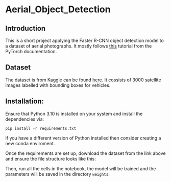 # Aerial_Object_Detection

## Introduction

This is a short project applying the Faster R-CNN object detection model to a dataset of aerial photographs. It mostly follows [this](https://pytorch.org/tutorials/intermediate/torchvision_tutorial.html) tutorial from the PyTorch documentation.

## Dataset

The dataset is from Kaggle can be found [here](https://www.kaggle.com/datasets/kailaspsudheer/tiny-object-detection). It cossists of 3000 satellite images labelled with bounding boxes for vehicles.

## Installation:

Ensure that Python 3.10 is installed on your system and install the dependencies via:

```
pip install -r requirements.txt
```

If you have a different version of Python installed then consider creating a new conda enviroment.

Once the requirements are set up, download the dataset from the link above and ensure the file structure looks like this:

Then, run all the cells in the notebook, the model will be trained and the parameters will be saved in the directory `weights`.
